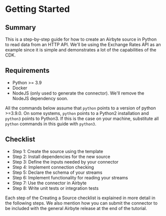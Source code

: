 # Getting Started

## Summary

This is a step-by-step guide for how to create an Airbyte source in Python to read data from an HTTP API. We'll be using the Exchange Rates API as an example since it is simple and demonstrates a lot of the capabilities of the CDK.

## Requirements

* Python &gt;= 3.9
* Docker
* NodeJS \(only used to generate the connector\). We'll remove the NodeJS dependency soon.

All the commands below assume that `python` points to a version of python &gt;=3.9.0. On some systems, `python` points to a Python2 installation and `python3` points to Python3. If this is the case on your machine, substitute all `python` commands in this guide with `python3`.

## Checklist

* Step 1: Create the source using the template
* Step 2: Install dependencies for the new source
* Step 3: Define the inputs needed by your connector
* Step 4: Implement connection checking
* Step 5: Declare the schema of your streams
* Step 6: Implement functionality for reading your streams
* Step 7: Use the connector in Airbyte
* Step 8: Write unit tests or integration tests

Each step of the Creating a Source checklist is explained in more detail in the following steps. We also mention how you can submit the connector to be included with the general Airbyte release at the end of the tutorial.

